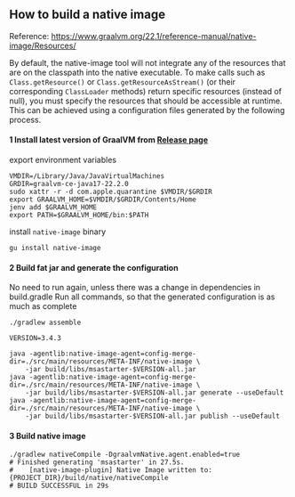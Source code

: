 ## How to build a native image

Reference: https://www.graalvm.org/22.1/reference-manual/native-image/Resources/

By default, the native-image tool will not integrate any of the resources
that are on the classpath into the native executable.
To make calls such as `Class.getResource()` or `Class.getResourceAsStream()`
(or their corresponding `ClassLoader` methods) return specific resources (instead of null),
you must specify the resources that should be accessible at runtime.
This can be achieved using a configuration files generated by the following process.

#### 1 Install latest version of GraalVM from [Release page](https://github.com/graalvm/graalvm-ce-builds/releases)

export environment variables

```shell
VMDIR=/Library/Java/JavaVirtualMachines
GRDIR=graalvm-ce-java17-22.2.0
sudo xattr -r -d com.apple.quarantine $VMDIR/$GRDIR
export GRAALVM_HOME=$VMDIR/$GRDIR/Contents/Home
jenv add $GRAALVM_HOME
export PATH=$GRAALVM_HOME/bin:$PATH
```

install `native-image` binary
```shell
gu install native-image
```

#### 2 Build fat jar and generate the configuration

No need to run again, unless there was a change in dependencies in build.gradle
Run all commands, so that the generated configuration is as much as complete

```shell
./gradlew assemble

VERSION=3.4.3

java -agentlib:native-image-agent=config-merge-dir=./src/main/resources/META-INF/native-image \
	-jar build/libs/msastarter-$VERSION-all.jar
java -agentlib:native-image-agent=config-merge-dir=./src/main/resources/META-INF/native-image \
	-jar build/libs/msastarter-$VERSION-all.jar generate --useDefault
java -agentlib:native-image-agent=config-merge-dir=./src/main/resources/META-INF/native-image \
	-jar build/libs/msastarter-$VERSION-all.jar publish --useDefault
```

#### 3 Build native image

```shell
./gradlew nativeCompile -DgraalvmNative.agent.enabled=true
# Finished generating 'msastarter' in 27.5s.
#    [native-image-plugin] Native Image written to: {PROJECT_DIR}/build/native/nativeCompile
# BUILD SUCCESSFUL in 29s
```

